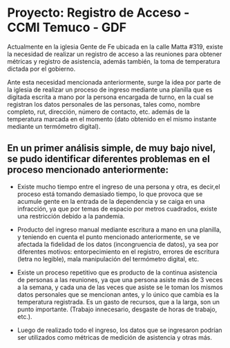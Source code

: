 # Proyecto: Registro de Acceso - CCMI Temuco - GDF
 
Actualmente en la iglesia Gente de Fe ubicada en la calle Matta #319, existe la necesidad de realizar un registro de acceso a las reuniones para obtener métricas y registro de asistencia, además también, la toma de temperatura dictada por el gobierno.
 
Ante esta necesidad mencionada anteriormente, surge la idea por parte de la iglesia de realizar un proceso de ingreso mediante una planilla que es digitada escrita a mano por la persona encargada de turno, en la cual se registran los datos personales de las personas, tales como, nombre completo, rut, dirección, número de contacto, etc. además de la temperatura marcada en el momento (dato obtenido en el mismo instante mediante un termómetro digital).
 
## En un primer análisis simple, de muy bajo nivel, se pudo identificar diferentes problemas en el proceso mencionado anteriormente:
 
- Existe mucho tiempo entre el ingreso de una persona y otra, es decir,el proceso está tomando demasiado tiempo, lo que provoca
que se acumule gente en la entrada de la dependencia y se caiga en una infracción, ya que por temas de espacio por metros cuadrados, existe una restricción debido a la pandemia.
 
- Producto del ingreso manual mediante escritura a mano en una planilla, y teniendo en cuenta el punto mencionado anteriormente, se ve afectada la
fidelidad de los datos (incongruencia de datos), ya sea por diferentes motivos: entorpecimiento en el registro, errores de escritura (letra no legible),
mala manipulación del termómetro digital, etc.
 
- Existe un proceso repetitivo que es producto de la continua asistencia de personas a las reuniones, ya que una persona asiste más de 3 veces a la semana, y cada una de las veces que asiste se le toman los mismos datos personales que se mencionan antes, y lo único que cambia es la temperatura registrada. Es un gasto de recursos, que a la larga, son un punto importante. (Trabajo innecesario, desgaste de horas de trabajo, etc.).

- Luego de realizado todo el ingreso, los datos que se ingresaron podrían ser utilizados como métricas de medición de asistencia y otras más.

